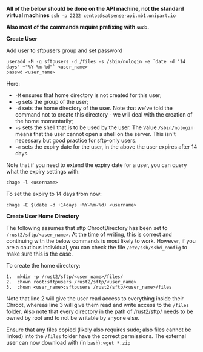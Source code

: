 **All of the below should be done on the API machine, not the standard virtual machines**
`ssh -p 2222 centos@satsense-api.mb1.unipart.io`

**Also most of the commands require prefixing with `sudo`.**

**Create User**

Add user to sftpusers group and set password

```
useradd -M -g sftpusers -d /files -s /sbin/nologin -e `date -d "14 days" +"%Y-%m-%d"` <user_name>
passwd <user_name>
```

Here:
*  `-M` ensures that home directory is not created for this user;
*  `-g` sets the group of the user;
*  `-d` sets the home directory of the user.  Note that we've told the command not to create this directory - we will deal with the creation of the home momentarily;
*  `-s` sets the shell that is to be used by the user.  The value `/sbin/nologin` means that the user cannot open a shell on the server.  This isn't necessary but good practice for sftp-only users.
*  `-e` sets the expiry date for the user, in the above the user expires after 14 days.

Note that if you need to extend the expiry date for a user, you can query what the expiry settings with:
```
chage -l <username>
```
To set the expiry to 14 days from now:
```
chage -E $(date -d +14days +%Y-%m-%d) <username>
```

**Create User Home Directory**

The following assumes that sftp ChrootDirectory has been set to `/rust2/sftp/<user_name>`.  At the time of writing, this is correct and continuing with the below commands is most likely to work.  However, if you are a cautious individual, you can check the file `/etc/ssh/sshd_config` to make sure this is the case.  

To create the home directory:
```
1.  mkdir -p /rust2/sftp/<user_name>/files/
2.  chown root:sftpusers /rust2/sftp/<user_name>
3.  chown <user_name>:sftpusers /rust2/sftp/<user_name>/files
```
Note that line 2 will give the user read access to everything inside their Chroot, whereas line 3 will give them read and write access to the `/files` folder.  Also note that every directory in the path of /rust2/sftp/ needs to be owned by root and to not be writable by anyone else. 

Ensure that any files copied (likely also requires sudo; also files cannot be linked) into the `/files` folder have the correct permissions. The external user can now download with (in `bash`): ``wget *.zip``
